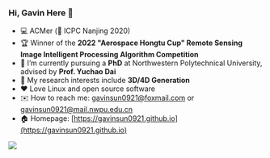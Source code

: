 ### Hi, Gavin Here 👋

- 💻 ACMer (🥈 ICPC Nanjing 2020)
- 🏆 Winner of the **2022 "Aerospace Hongtu Cup" Remote Sensing Image Intelligent Processing Algorithm Competition**
- 🌱 I’m currently pursuing a **PhD** at Northwestern Polytechnical University, advised by **Prof. Yuchao Dai**
- 🔭 My research interests include **3D/4D Generation**
- ❤️ Love Linux and open source software
- ✉️ How to reach me: <gavinsun0921@foxmail.com> or <gavinsun0921@mail.nwpu.edu.cn>
- 🏠 Homepage: [https://gavinsun0921.github.io](https://gavinsun0921.github.io)

![](https://github-readme-stats-one-bice.vercel.app/api?username=GavinSun0921&show_icons=true&include_all_commits=true&role=OWNER,ORGANIZATION_MEMBER&hide=prs&count_private=true)

